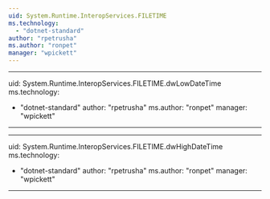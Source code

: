 ```yaml
---
uid: System.Runtime.InteropServices.FILETIME
ms.technology: 
  - "dotnet-standard"
author: "rpetrusha"
ms.author: "ronpet"
manager: "wpickett"
---
```


---
uid: System.Runtime.InteropServices.FILETIME.dwLowDateTime
ms.technology: 
  - "dotnet-standard"
author: "rpetrusha"
ms.author: "ronpet"
manager: "wpickett"
---

---
uid: System.Runtime.InteropServices.FILETIME.dwHighDateTime
ms.technology: 
  - "dotnet-standard"
author: "rpetrusha"
ms.author: "ronpet"
manager: "wpickett"
---
